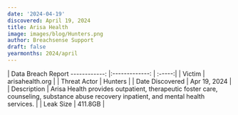```yaml
---
date: '2024-04-19'
discovered: April 19, 2024
title: Arisa Health
image: images/blog/Hunters.png
author: Breachsense Support
draft: false
yearmonths: 2024/april
---
```



| Data Breach Report
------------:     |:-------------:    | :-----:|
| Victim      | arisahealth.org      | 
| Threat Actor      | Hunters      | 
| Date Discovered      | Apr 19, 2024      | 
| Description      | Arisa Health provides outpatient, therapeutic foster care, counseling, substance abuse recovery inpatient, and mental health services.      | 
| Leak Size      | 411.8GB      | 

